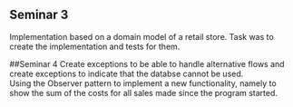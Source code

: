 ## Seminar 3
Implementation based on a domain model of a retail store. Task was to create the implementation and tests for them.

##Seminar 4 
Create exceptions to be able to handle alternative flows and create exceptions to indicate that the databse cannot be used.  
Using the Observer pattern to implement a new functionality, namely to show the sum of the costs for all sales made since the program started.

